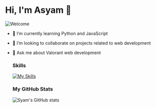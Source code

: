 # Hi, I'm Asyam 👋

<img src="[URL_gambar_raw](https://github.com/Syam1324/Syam1324/blob/main/profil%20github2.png)" alt="Welcome">

- 🌱 I’m currently learning Python and JavaScript
- 👯 I’m looking to collaborate on projects related to web development
- 💬 Ask me about Valorant web development

   ###  Skills
   [![My Skills](https://skillicons.dev/icons?i=html,css,python,figma&theme=dark)](https://skillicons.dev)

   ### My GitHub Stats
   ![Syam's GitHub stats](https://github-readme-stats.vercel.app/api?username=Syam1324&show_icons=true&theme=tokyonight)
